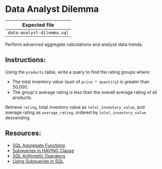 # Data Analyst Dilemma

| Expected file |
| ------------- |
| `data-analyst-dilemma.sql` |

Perform advanced aggregate calculations and analyze data trends.

## Instructions:

Using the `products` table, write a query to find the rating groups where:

- The total inventory value (sum of `price * quantity`) is greater than 50,000.
- The group's average rating is less than the overall average rating of all products.

Retrieve `rating`, total inventory value as `total_inventory_value`, and average rating as `average_rating`, ordered by `total_inventory_value` descending.

## Resources:

- [SQL Aggregate Functions](https://www.w3schools.com/sql/sql_count_avg_sum.asp)
- [Subqueries in HAVING Clause](https://www.sqltutorial.org/sql-having/)
- [SQL Arithmetic Operators](https://www.w3schools.com/sql/sql_operators.asp)
- [Using Subqueries in SQL](https://www.datacamp.com/community/tutorials/sql-subqueries-tutorial)
